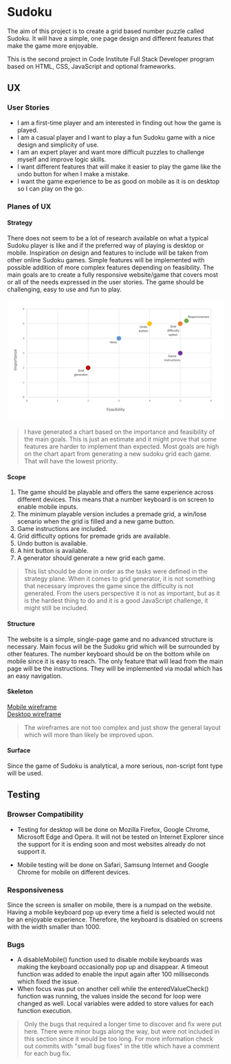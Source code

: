 # Sudoku
The aim of this project is to create a grid based number puzzle called Sudoku. It will have a simple, one page design and different features that make the game more enjoyable.
  
This is the second project in Code Institute Full Stack Developer program based on HTML, CSS, JavaScript and optional frameworks.

## UX

### User Stories

- I am a first-time player and am interested in finding out how the game is played.
- I am a casual player and I want to play a fun Sudoku game with a nice design and simplicity of use.
- I am an expert player and want more difficult puzzles to challenge myself and improve logic skills.
- I want different features that will make it easier to play the game like the undo button for when I make a mistake.
- I want the game experience to be as good on mobile as it is on desktop so I can play on the go.

### Planes of UX

#### Strategy

There does not seem to be a lot of research available on what a typical Sudoku player is like and if the preferred way of playing is desktop or mobile. Inspiration on design and features to include will be taken from other online Sudoku games. Simple features will be implemented with possible addition of more complex features depending on feasibility. The main goals are to create a fully responsive website/game that covers most or all of the needs expressed in the user stories. The game should be challenging, easy to use and fun to play.  

![Importance/viability chart](assets/images/README_images/chart.jpg)

> I have generated a chart based on the importance and feasibility of the main goals. This is just an estimate and it might prove that some features are harder to implement than expected. Most goals are high on the chart apart from generating a new sudoku grid each game. That will have the lowest priority.

#### Scope

1. The game should be playable and offers the same experience across different devices. This means that a number keyboard is on screen to enable mobile inputs.
2. The minimum playable version includes a premade grid, a win/lose scenario when the grid is filled and a new game button.
3. Game instructions are included.
4. Grid difficulty options for premade grids are available.
5. Undo button is available.
6. A hint button is available.
7. A generator should generate a new grid each game.

> This list should be done in order as the tasks were defined in the strategy plane. When it comes to grid generator, it is not something that necessary improves the game since the difficulty is not generated. From the users perspective it is not as important, but as it is the hardest thing to do and it is a good JavaScript challenge, it might still be included.

#### Structure
The website is a simple, single-page game and no advanced structure is necessary. Main focus will be the Sudoku grid which will be surrounded by other features. The number keyboard should be on the bottom while on mobile since it is easy to reach. The only feature that will lead from the main page will be the instructions. They will be implemented via modal which has an easy navigation.

#### Skeleton
[Mobile wireframe](assets/images/README_images/mobile-wireframe.png)  
[Desktop wireframe](assets/images/README_images/desktop-wireframe.png)


> The wireframes are not too complex and just show the general layout which will more than likely be improved upon.


#### Surface
Since the game of Sudoku is analytical, a more serious, non-script font type will be used. 

## Testing 

### Browser Compatibility

- Testing for desktop will be done on Mozilla Firefox, Google Chrome, Microsoft Edge and Opera. It will not be tested on Internet Explorer since the support for it is ending soon and most websites already do not support it.  

- Mobile testing will be done on Safari, Samsung Internet and Google Chrome for mobile on different devices.

### Responsiveness

Since the screen is smaller on mobile, there is a numpad on the website. Having a mobile keyboard pop up every time a field is selected would not be an enjoyable experience. Therefore, the keyboard is disabled on screens with the width smaller than 1000.  

### Bugs

- A disableMobile() function used to disable mobile keyboards was making the keyboard occasionally pop up and disappear. A timeout function was added to enable the input again after 100 milliseconds which fixed the issue.
- When focus was put on another cell while the enteredValueCheck() function was running, the values inside the second for loop were changed as well. Local variables were added to store values for each function execution.

> Only the bugs that required a longer time to discover and fix were put here. There were minor bugs along the way, but were not included in this section since it would be too long. For more information check out commits with "small bug fixes" in the title which have a comment for each bug fix.

